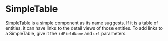 # SimpleTable

[SimpleTable](../../frontend/src/components/DetailView/SimpleTable.tsx) is a simple component as its name suggests. If it is a table of entities, it can have links to the detail views of those entities. To add links to a SimpleTable, give it the `idFieldName` and `url` parameters.
